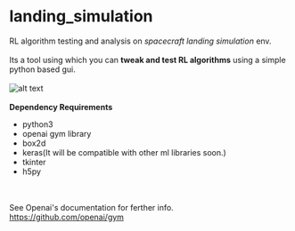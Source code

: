 # landing_simulation
RL algorithm testing and analysis on *spacecraft landing simulation* env.<br/><br/>
Its a tool using which you can **tweak and test RL algorithms** using a simple python based gui.<br/><br/>
![alt text](https://github.com/Sagar9785/landing_simulation/blob/master/pics/Screenshot_2019-03-07_11-04-34.png)<br/><br/>
**Dependency Requirements**

* python3
* openai gym library
* box2d
* keras(It will be compatible with other ml libraries soon.)
* tkinter
* h5py

<br/><br/>
See Openai's documentation for ferther info.<br/>
https://github.com/openai/gym


 

